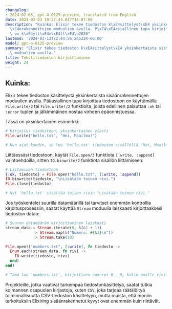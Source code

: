 ```yaml
---
changelog:
- 2024-02-03, gpt-4-0125-preview, translated from English
date: 2024-02-03 19:27:43.847714-07:00
description: "Kuinka: Elixir tekee tiedoston k\xE4sittelyst\xE4 yksinkertaista sis\xE4\
  \xE4nrakennettujen moduulien avulla. P\xE4\xE4asiallinen tapa kirjoittaa tiedostoon\
  \ on k\xE4ytt\xE4m\xE4ll\xE4\u2026"
lastmod: '2024-03-13T22:44:56.245224-06:00'
model: gpt-4-0125-preview
summary: "Elixir tekee tiedoston k\xE4sittelyst\xE4 yksinkertaista sis\xE4\xE4nrakennettujen\
  \ moduulien avulla."
title: Tekstitiedoston kirjoittaminen
weight: 24
---
```


## Kuinka:
Elixir tekee tiedoston käsittelystä yksinkertaista sisäänrakennettujen moduulien avulla. Pääasiallinen tapa kirjoittaa tiedostoon on käyttämällä `File.write/2` tai `File.write!/2` funktioita, joista edellinen palauttaa `:ok` tai `:error` tuplen ja jälkimmäinen nostaa virheen epäonnistuessa.

Tässä on yksinkertainen esimerkki:

```elixir
# Kirjoitus tiedostoon, yksinkertainen viesti
File.write("hello.txt", "Hei, Maailma!")

# Kun ajat koodin, se luo 'hello.txt' tiedoston sisällöllä "Hei, Maailma!"
```

Liittäessäsi tiedostoon, käytät `File.open/3` funktiota `[:write, :append]` vaihtoehdoilla, sitten `IO.binwrite/2` funktiota sisällön liittämiseen:

```elixir
# Liitäminen tiedostoon
{:ok, tiedosto} = File.open("hello.txt", [:write, :append])
IO.binwrite(tiedosto, "\nLisätään toinen rivi.")
File.close(tiedosto)

# Nyt 'hello.txt' sisältää toisen rivin "Lisätään toinen rivi."
```

Jos työskentelet suurilla datamäärillä tai tarvitset enemmän kontrollia kirjoitusprosessiin, saatat käyttää `Stream` moduulia laiskaasti kirjoittaaksesi tiedoston dataa:

```elixir
# Suuren datamäärän kirjoittaminen laiskasti
stream_data = Stream.iterate(0, &(&1 + 1))
            |> Stream.map(&("Numero: #{&1}\n"))
            |> Stream.take(10)

File.open!("numbers.txt", [:write], fn tiedosto ->
  Enum.each(stream_data, fn rivi ->
    IO.write(tiedosto, rivi)
  end)
end)

# Tämä luo 'numbers.txt', kirjoittaen numerot 0 - 9, kukin omalle rivilleen.
```

Projekteille, jotka vaativat tarkempaa tiedostonkäsittelyä, saatat tutkia kolmannen osapuolen kirjastoja, kuten `CSV`, joka tarjoaa räätälöityä toiminnallisuutta CSV-tiedoston käsittelyyn, mutta muista, että moniin tarkoituksiin Elixiring sisäänrakennetut kyvyt ovat enemmän kuin riittävät.
